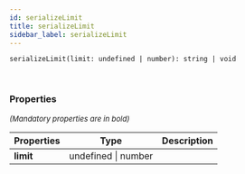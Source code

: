 ```yaml
---
id: serializeLimit
title: serializeLimit
sidebar_label: serializeLimit
---
```


```tsx
serializeLimit(limit: undefined | number): string | void
```
<br/>



### Properties

<font size="2"><i>(Mandatory properties are in bold)</i></font>

| Properties | Type | Description |
| --------- | ---- | ----------- |
| **limit** | undefined \| number |  |
